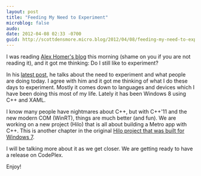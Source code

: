 ```yaml
---
layout: post
title: "Feeding My Need to Experiment"
microblog: false
audo:
date: 2012-04-08 02:33 -0700
guid: http://scottdensmore.micro.blog/2012/04/08/feeding-my-need-to-experiment.html
---
```


I was reading [Alex Homer's blog](http://blogs.msdn.com/b/alexhomer) this morning (shame on you if you are not reading it), and it got me thinking: Do I still like to experiment?

In his [latest post](http://blogs.msdn.com/b/alexhomer/archive/2012/04/08/who-ate-all-the-pi.aspx), he talks about the need to experiment and what people are doing today. I agree with him and it got me thinking of what I do these days to experiment. Mostly it comes down to languages and devices which I have been doing this most of my life. Lately it has been Windows 8 using C++ and XAML.

I know many people have nightmares about C++, but with C++'11 and the new modern COM (WinRT), things are much better (and fun). We are working on a new project (Hilo) that is all about building a Metro app with C++. This is another chapter in the original [Hilo project that was built for Windows 7](http://msdn.microsoft.com/en-us/library/ff708696.aspx).

I will be talking more about it as we get closer. We are getting ready to have a release on CodePlex.

Enjoy!

